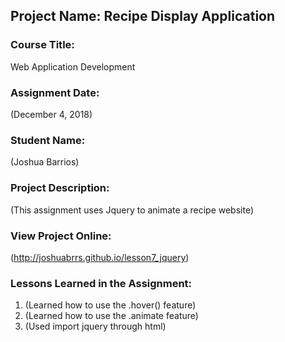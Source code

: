 ## Project Name:  Recipe Display Application

### Course Title:
Web Application Development

### Assignment Date:  
(December 4, 2018)

### Student Name:  
(Joshua Barrios)

### Project Description:
(This assignment uses Jquery to animate a recipe website)

### View Project Online:
(http://joshuabrrs.github.io/lesson7_jquery)

### Lessons Learned in the Assignment:
1. (Learned how to use the .hover() feature)
2. (Learned how to use the .animate feature)
3. (Used import jquery through html)

